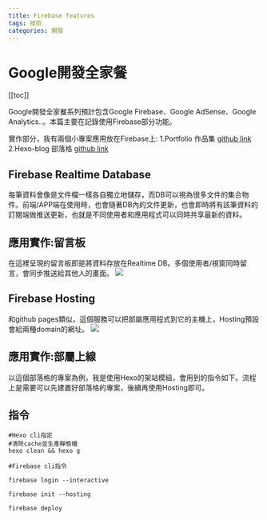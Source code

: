 ```yaml
---
title: Firebase features
tags: 技術
categories: 開發 
---
```


# Google開發全家餐
[[toc]]

Google開發全家餐系列預計包含Google Firebase、Google AdSense、Google Analytics..。本篇主要在記錄使用Firebase部分功能。

實作部分，我有兩個小專案應用放在Firebase上:
1.Portfolio 作品集 [github link](https://github.com/lian0103/portfolio)
2.Hexo-blog 部落格 [github link](https://github.com/lian0103/hexo-blog)

## Firebase Realtime Database
每筆資料會像是文件檔一樣各自獨立地儲存，而DB可以視為很多文件的集合物件。前端/APP端在使用時，也會隨著DB內的文件更新，也會即時將有該筆資料的訂閱端做推送更新，也就是不同使用者和應用程式可以同時共享最新的資料。

## 應用實作:留言板
在這裡呈現的留言板即是將資料存放在Realtime DB。多個使用者/視窗同時留言，會同步推送給其他人的畫面。
![](https://i.imgur.com/NtHhZMK.jpg)




## Firebase Hosting
和github pages類似，這個服務可以把部屬應用程式到它的主機上，Hosting預設會給兩種domain的網址。
![](https://i.imgur.com/pYy4vm4.jpg)



## 應用實作:部屬上線
以這個部落格的專案為例，我是使用Hexo的架站模組，會用到的指令如下。流程上是需要可以先建置好部落格的專案，後續再使用Hosting即可。


## 指令
```shell
#Hexo cli指定
#清除cache並生產靜態檔
hexo clean && hexo g

#Firebase cli指令

firebase login --interactive

firebase init --hosting

firebase deploy

```


